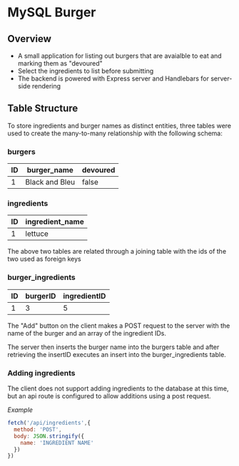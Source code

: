 # MySQL Burger

## Overview

* A small application for listing out burgers that are avaialble to eat and marking them as "devoured"
* Select the ingredients to list before submitting
* The backend is powered with Express server and Handlebars for server-side rendering

## Table Structure

To store ingredients and burger names as distinct entities, three tables were used to create the many-to-many relationship with the following schema:

### burgers              
| ID | burger_name    | devoured |
|----|----------------|----------|
| 1  | Black and Bleu | false    |

### ingredients
| ID | ingredient_name |
|----|-----------------|
| 1  | lettuce         |

The above two tables are related through a joining table with the ids of the two used as foreign keys

### burger_ingredients
| ID | burgerID | ingredientID |
|----|----------|--------------|
| 1  | 3        | 5            |

The "Add" button on the client makes a POST request to the server with the name of the burger and an array of the ingredient IDs.

The server then inserts the burger name into the burgers table and after retrieving the insertID executes an insert into the burger_ingredients table.


### Adding ingredients

The client does not support adding ingredients to the database at this time, but an api route is configured to allow additions using a post request. 

_Example_

```javascript
fetch('/api/ingredients',{
  method: 'POST',
  body: JSON.stringify({
    name: 'INGREDIENT NAME'
  })
})